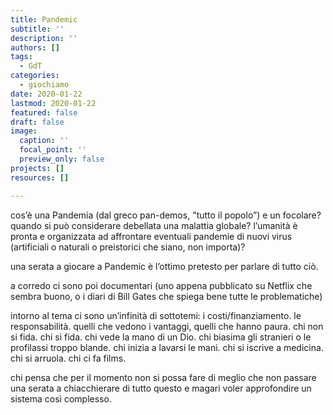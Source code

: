 ```yaml
---
title: Pandemic
subtitle: ''
description: ''
authors: []
tags:
  - GdT
categories:
  - giochiamo
date: 2020-01-22
lastmod: 2020-01-22
featured: false
draft: false
image:
  caption: ''
  focal_point: ''
  preview_only: false
projects: []
resources: []

---
```


cos’è una Pandemia (dal greco pan-demos, "tutto il popolo”)
e un focolare?
quando si può considerare debellata una malattia globale?
l’umanità è pronta e organizzata ad affrontare eventuali pandemie di nuovi virus (artificiali o naturali o preistorici che siano, non importa)?

una serata a giocare a Pandemic è l’ottimo pretesto per parlare di tutto ciò.

a corredo ci sono poi documentari (uno appena pubblicato su Netflix che sembra buono, o i diari di Bill Gates che spiega bene tutte le problematiche)

intorno al tema ci sono un’infinità di sottotemi: i costi/finanziamento. le responsabilità. quelli che vedono i vantaggi, quelli che hanno paura. chi non si fida. chi si fida. chi vede la mano di un Dio. chi biasima gli stranieri o le profilassi troppo blande. chi inizia a lavarsi le mani. chi si iscrive a medicina. chi si arruola. chi ci fa films.

chi pensa che per il momento non si possa fare di meglio che non passare una serata a chiacchierare di tutto questo e magari voler approfondire un sistema così complesso.
